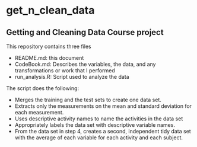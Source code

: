 # get_n_clean_data

## Getting and Cleaning Data Course project

This repository contains three files
* README.md: this document
* CodeBook.md: Describes the variables, the data, and any transformations or work that I performed
* run_analysis.R: Script used to analyze the data
 
The script does the following:
* Merges the training and the test sets to create one data set.
* Extracts only the measurements on the mean and standard deviation for each measurement. 
* Uses descriptive activity names to name the activities in the data set
* Appropriately labels the data set with descriptive variable names. 
* From the data set in step 4, creates a second, independent tidy data set with the average of each variable for each activity and each subject.

